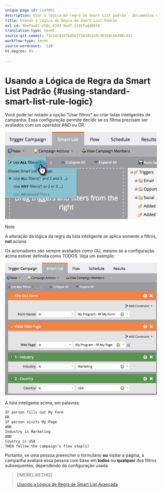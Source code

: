 ```yaml
---
unique-page-id: 1147001
description: Usar a lógica de regra da Smart List padrão - Documentos do Marketo - Documentação do produto
title: Usando a Lógica de Regra de Smart List Padrão
exl-id: 9befaa81-e50c-47d3-9edf-220cfadd00f6
translation-type: tm+mt
source-git-commit: 72e1d29347bd5b77107da1e9c30169cb6490c432
workflow-type: tm+mt
source-wordcount: '129'
ht-degree: 0%

---
```


# Usando a Lógica de Regra da Smart List Padrão {#using-standard-smart-list-rule-logic}

Você pode ter notado a opção &quot;Usar filtros&quot; ao criar listas inteligentes de campanha. Essa configuração permite decidir se os filtros precisam ser avaliados com um operador AND ou OR.

![](assets/image2014-9-22-14-3a12-3a42.png)

>[!NOTE]
>
>A alteração da lógica da regra da lista inteligente se aplica somente a filtros, **not** aciona.

Os acionadores são sempre avaliados como OU, mesmo se a configuração acima estiver definida como TODOS.  Veja um exemplo:

![](assets/image2014-9-22-14-3a12-3a57.png)

A lista inteligente acima, em palavras:

```box
IF person fills out My Form
OR
IF person visits My Page 
AND 
Industry is Marketing 
AND 
Country is USA 
THEN follow the campaign's flow step(s)
```

Portanto, se uma pessoa preencher o formulário **ou** visitar a página, a campanha avaliará essa pessoa com base em **todos** ou **qualquer** dos filtros subsequentes, dependendo da configuração usada.

>[!MORELIKETHIS]
>
>[Usando a Lógica de Regra de Smart List Avançada](/help/marketo/product-docs/core-marketo-concepts/smart-lists-and-static-lists/using-smart-lists/using-advanced-smart-list-rule-logic.md)
